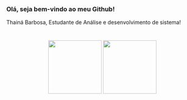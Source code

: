 ### Olá, seja bem-vindo ao meu Github! 
  Thainá Barbosa, Estudante de Análise e desenvolvimento de sistema!


#
<div align="center">
	<img height="140em" src="https://github-readme-stats.vercel.app/api?username=thainabarbosaaa&show_icons=true&theme=dracula&include_all_commits=true&count_private=true"> <img height="140em" src="https://github-readme-stats.vercel.app/api/top-langs/?username=thainabarbosaaa&layout=compact&langs_count=7&theme=dracula"/>
</div>
